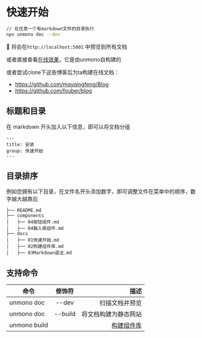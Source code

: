 # 快速开始

```sh
// 在任意一个有markdown文件的目录执行
npx unmono doc --dev
```

🎉 将会在`http://localhost:5001` 中预览到所有文档 

或者直接查看[在线效果](https://leookun.github.io/unmono/)，它是由unmono自构建的 <br/>

或者尝试clone下这些博客后为ta构建在线文档：

* https://github.com/mqyqingfeng/Blog
* https://github.com/fouber/blog

## 标题和目录

在 markdown 开头加入以下信息，即可以将文档分组
```
---
title: 安装
group: 快速开始
---
```

## 目录排序
例如您拥有以下目录，在文件名开头添加数字，即可调整文件在菜单中的顺序，数字越大越靠后
```
├── README.md
├── components
│   ├── 04按钮组件.md
│   ├── 04输入框组件.md
├── docs
│   ├── 01快速开始.md
│   ├── 02构建组件库.md
│   ├── 03Markdown语法.md

```




##  支持命令

| 命令         | 修饰符  |                   描述 |
| ------------ | :-----: | ---------------------: |
| unmono doc   |  --dev  |         扫描文档并预览 |
| unmono doc   | --build |   将文档构建为静态网站 |
| unmono build |         | [构建组件库](./explame/docs/02构建组件库.md) |

